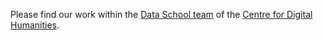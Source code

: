 Please find our work within the [Data School team](https://github.com/orgs/CentreForDigitalHumanities/teams/data-school) of the [Centre for Digital Humanities](https://github.com/orgs/CentreForDigitalHumanities/).
